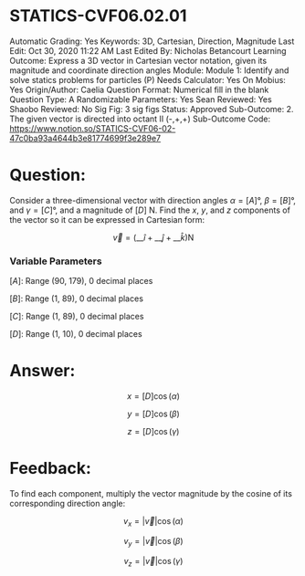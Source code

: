 # STATICS-CVF06.02.01

Automatic Grading: Yes
Keywords: 3D, Cartesian, Direction, Magnitude
Last Edit: Oct 30, 2020 11:22 AM
Last Edited By: Nicholas Betancourt
Learning Outcome: Express a 3D vector in Cartesian vector notation, given its magnitude and coordinate direction angles
Module: Module 1: Identify and solve statics problems for particles (P)
Needs Calculator: Yes
On Mobius: Yes
Origin/Author: Caelia
Question Format: Numerical fill in the blank
Question Type: A
Randomizable Parameters: Yes
Sean Reviewed: Yes
Shaobo Reviewed: No
Sig Fig: 3 sig figs
Status: Approved
Sub-Outcome: 2. The given vector is directed into octant II  (-,+,+)
Sub-Outcome Code: https://www.notion.so/STATICS-CVF06-02-47c0ba93a4644b3e81774699f3e289e7

# Question:

Consider a three-dimensional vector with direction angles $\alpha=[A]$°,  $\beta=[B]$°, and $\gamma=[C]$°, and a magnitude of $[D]$ N. Find the $x$, $y$, and $z$ components of the vector so it can be expressed in Cartesian form:

$$\overrightarrow{v}=\left(\_\_\hat{i}+\_\_\hat{j}+\_\_\hat{k}\right) \mathrm{N}$$

### Variable Parameters

$[A]:$ Range (90, 179), 0 decimal places

$[B]:$ Range (1, 89), 0 decimal places

$[C]:$ Range (1, 89), 0 decimal places

$[D]:$ Range (1, 10), 0 decimal places

# Answer:

$$x=[D]\cos\left(\alpha\right)$$

$$y=[D]\cos\left(\beta\right)$$

$$z=[D]\cos\left(\gamma\right)$$

# Feedback:

To find each component, multiply the vector magnitude by the cosine of its corresponding direction angle:

$$v_x=|\overrightarrow{v}|\cos\left(\alpha\right)$$

$$v_y=|\overrightarrow{v}|\cos\left(\beta\right)$$

$$v_z=|\overrightarrow{v}|\cos\left(\gamma\right)$$